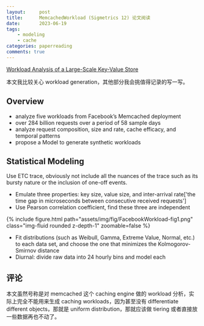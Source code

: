 ```yaml
---
layout:     post
title:      MemcachedWorkload (Sigmetrics 12) 论文阅读
date:       2023-06-19
tags:
    - modeling
    - cache
categories: paperreading
comments: true
---
```


[Workload Analysis of a Large-Scale Key-Value Store](https://ranger.uta.edu/~sjiang/pubs/papers/atikoglu12-memcached.pdf)

本文我比较关心 workload generation，其他部分我会挑值得记录的写一写。

## Overview

- analyze five workloads from Facebook’s Memcached deployment
- over 284 billion requests over a period of 58 sample days
- analyze request composition, size and rate, cache efficacy, and temporal patterns
- propose a Model to generate synthetic workloads

## Statistical Modeling

Use ETC trace, obviously not include all the nuances of the trace such as its bursty nature or the inclusion of one-off events.

- Emulate three properties: key size, value size, and inter-arrival rate['the time gap in microseconds between consecutive received requests']
- Use Pearson correlation coefficient, find these three are independent

{% include figure.html path="assets/img/fig/FacebookWorkload-fig1.png" class="img-fluid rounded z-depth-1" zoomable=false %}

- Fit distributions (such as Weibull, Gamma, Extreme Value, Normal, etc.) to each data set, and choose the one that minimizes the Kolmogorov-Smirnov distance
- Diurnal: divide raw data into 24 hourly bins and model each

## 评论

本文虽然号称是对 memcached 这个 caching engine 做的 workload 分析，实际上完全不能用来生成 caching workloads，因为甚至没有 differentiate different objects，那就是 uniform distribution，那就应该做 tiering 或者直接放一些数据再也不动了。
